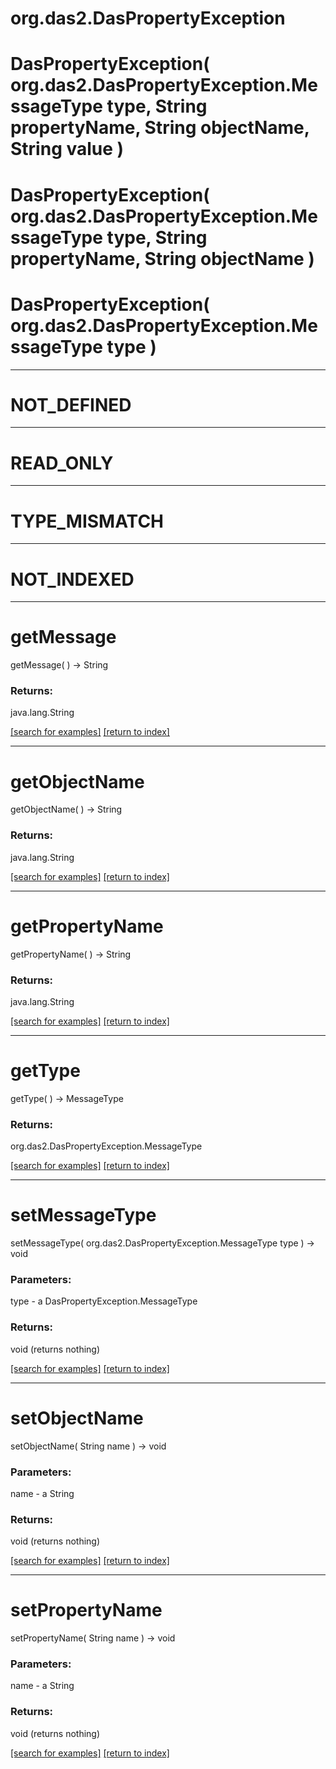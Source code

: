 # org.das2.DasPropertyException



# DasPropertyException( org.das2.DasPropertyException.MessageType type, String propertyName, String objectName, String value )


# DasPropertyException( org.das2.DasPropertyException.MessageType type, String propertyName, String objectName )


# DasPropertyException( org.das2.DasPropertyException.MessageType type )


***
<a name="NOT_DEFINED"></a>
# NOT_DEFINED



***
<a name="READ_ONLY"></a>
# READ_ONLY



***
<a name="TYPE_MISMATCH"></a>
# TYPE_MISMATCH



***
<a name="NOT_INDEXED"></a>
# NOT_INDEXED



***
<a name="getMessage"></a>
# getMessage
getMessage(  ) &rarr; String



### Returns:
java.lang.String


<a href="https://github.com/autoplot/dev/search?q=getMessage&unscoped_q=getMessage">[search for examples]</a>
<a href="https://github.com/autoplot/documentation/blob/master/javadoc/index-all.md">[return to index]</a>

***
<a name="getObjectName"></a>
# getObjectName
getObjectName(  ) &rarr; String



### Returns:
java.lang.String


<a href="https://github.com/autoplot/dev/search?q=getObjectName&unscoped_q=getObjectName">[search for examples]</a>
<a href="https://github.com/autoplot/documentation/blob/master/javadoc/index-all.md">[return to index]</a>

***
<a name="getPropertyName"></a>
# getPropertyName
getPropertyName(  ) &rarr; String



### Returns:
java.lang.String


<a href="https://github.com/autoplot/dev/search?q=getPropertyName&unscoped_q=getPropertyName">[search for examples]</a>
<a href="https://github.com/autoplot/documentation/blob/master/javadoc/index-all.md">[return to index]</a>

***
<a name="getType"></a>
# getType
getType(  ) &rarr; MessageType



### Returns:
org.das2.DasPropertyException.MessageType


<a href="https://github.com/autoplot/dev/search?q=getType&unscoped_q=getType">[search for examples]</a>
<a href="https://github.com/autoplot/documentation/blob/master/javadoc/index-all.md">[return to index]</a>

***
<a name="setMessageType"></a>
# setMessageType
setMessageType( org.das2.DasPropertyException.MessageType type ) &rarr; void



### Parameters:
type - a DasPropertyException.MessageType

### Returns:
void (returns nothing)


<a href="https://github.com/autoplot/dev/search?q=setMessageType&unscoped_q=setMessageType">[search for examples]</a>
<a href="https://github.com/autoplot/documentation/blob/master/javadoc/index-all.md">[return to index]</a>

***
<a name="setObjectName"></a>
# setObjectName
setObjectName( String name ) &rarr; void



### Parameters:
name - a String

### Returns:
void (returns nothing)


<a href="https://github.com/autoplot/dev/search?q=setObjectName&unscoped_q=setObjectName">[search for examples]</a>
<a href="https://github.com/autoplot/documentation/blob/master/javadoc/index-all.md">[return to index]</a>

***
<a name="setPropertyName"></a>
# setPropertyName
setPropertyName( String name ) &rarr; void



### Parameters:
name - a String

### Returns:
void (returns nothing)


<a href="https://github.com/autoplot/dev/search?q=setPropertyName&unscoped_q=setPropertyName">[search for examples]</a>
<a href="https://github.com/autoplot/documentation/blob/master/javadoc/index-all.md">[return to index]</a>

